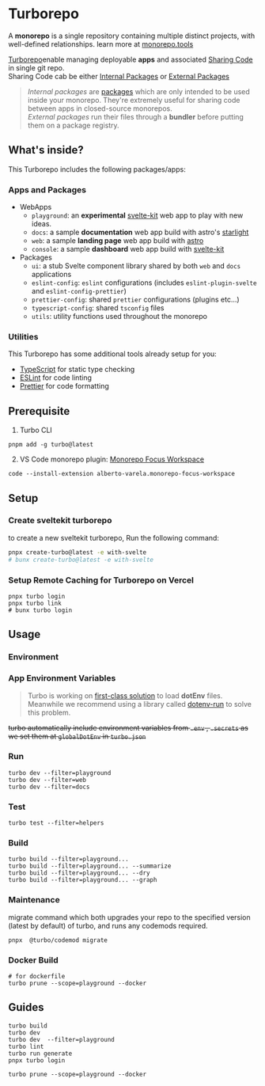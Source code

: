 # Turborepo

A **monorepo** is a single repository containing multiple distinct projects, with well-defined relationships. learn more at [monorepo.tools](https://monorepo.tools/)

[Turborepo](https://turbo.build/repo/docs/handbook)enable managing deployable **apps** and associated [Sharing Code](https://turbo.build/repo/docs/handbook/sharing-code) in single git repo.  
Sharing Code cab be either [Internal Packages](https://turbo.build/repo/docs/handbook/sharing-code/internal-packages) or [External Packages](https://turbo.build/repo/docs/handbook/publishing-packages)

> _Internal packages_ are [packages](https://turbo.build/repo/docs/handbook/sharing-code) which are only intended to be used inside your monorepo. They're extremely useful for sharing code between apps in closed-source monorepos.  
> _External packages_ run their files through a **bundler** before putting them on a package registry.

## What's inside?

This Turborepo includes the following packages/apps:

### Apps and Packages

- WebApps
  - `playground`: an **experimental** [svelte-kit](https://kit.svelte.dev/) web app to play with new ideas.
  - `docs`: a sample **documentation** web app build with astro's [starlight](https://starlight.astro.build/)
  - `web`: a sample **landing page** web app build with [astro](https://astro.build/)
  - `console`: a sample **dashboard** web app build with [svelte-kit](https://kit.svelte.dev/)
- Packages
  - `ui`: a stub Svelte component library shared by both `web` and `docs` applications
  - `eslint-config`: `eslint` configurations (includes `eslint-plugin-svelte` and `eslint-config-prettier`)
  - `prettier-config`: shared `prettier` configurations (plugins etc...)
  - `typescript-config`: shared `tsconfig` files
  - `utils`: utility functions used throughout the monorepo

### Utilities

This Turborepo has some additional tools already setup for you:

- [TypeScript](https://www.typescriptlang.org/) for static type checking
- [ESLint](https://eslint.org/) for code linting
- [Prettier](https://prettier.io) for code formatting

## Prerequisite

1. Turbo CLI

  ```shell
  pnpm add -g turbo@latest
  ```

2. VS Code monorepo plugin: [Monorepo Focus Workspace](https://marketplace.visualstudio.com/items?itemName=alberto-varela.monorepo-focus-workspace)

  ```shell
  code --install-extension alberto-varela.monorepo-focus-workspace
  ```

## Setup

### Create sveltekit turborepo

to create a new sveltekit turborepo, Run the following command:

```sh
pnpx create-turbo@latest -e with-svelte
# bunx create-turbo@latest -e with-svelte
```

### Setup Remote Caching for Turborepo on Vercel

```shell
pnpx turbo login
pnpx turbo link
# bunx turbo login
```

## Usage

### Environment

### App Environment Variables

> Turbo is working on [first-class solution](https://turbo.build/repo/docs/handbook/dev#using-environment-variables) to load **dotEnv** files.  
> Meanwhile we recommend using a library called [dotenv-run](https://github.com/chihab/dotenv-run) to solve this problem.

~~turbo automatically include environment variables from `.env` , `.secrets` as we set them at `globalDotEnv` in `turbo.json`~~

### Run

```shell
turbo dev --filter=playground
turbo dev --filter=web
turbo dev --filter=docs
```

### Test

```shell
turbo test --filter=helpers
```

### Build

```shell
turbo build --filter=playground...
turbo build --filter=playground... --summarize
turbo build --filter=playground... --dry
turbo build --filter=playground... --graph
```

### Maintenance

migrate command which both upgrades your repo to the specified version (latest by default) of turbo, and runs any codemods required.

```shell
pnpx  @turbo/codemod migrate
```

### Docker Build

```shell
# for dockerfile
turbo prune --scope=playground --docker
```

## Guides

```shell
turbo build
turbo dev
turbo dev  --filter=playground
turbo lint
turbo run generate
pnpx turbo login

turbo prune --scope=playground --docker
```
